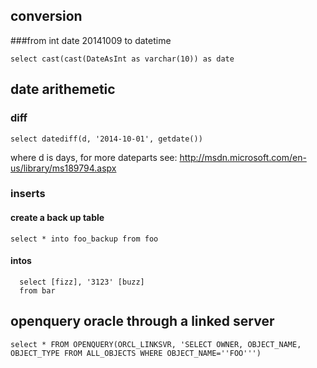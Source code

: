 
## conversion

###from int date 20141009 to datetime


```select cast(cast(DateAsInt as varchar(10)) as date```

## date arithemetic

### diff

```select datediff(d, '2014-10-01', getdate())```

where d is days, for more dateparts see: http://msdn.microsoft.com/en-us/library/ms189794.aspx


### inserts

#### create a back up table

```select * into foo_backup from foo```


#### intos
```insert into foo(fizz,buzz)
  select [fizz], '3123' [buzz]
  from bar
```



## openquery oracle through a linked server

```select * FROM OPENQUERY(ORCL_LINKSVR, 'SELECT OWNER, OBJECT_NAME, OBJECT_TYPE FROM ALL_OBJECTS WHERE OBJECT_NAME=''FOO''')```
